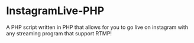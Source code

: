 # InstagramLive-PHP
A PHP script written in PHP that allows for you to go live on instagram with any streaming program that support RTMP!
